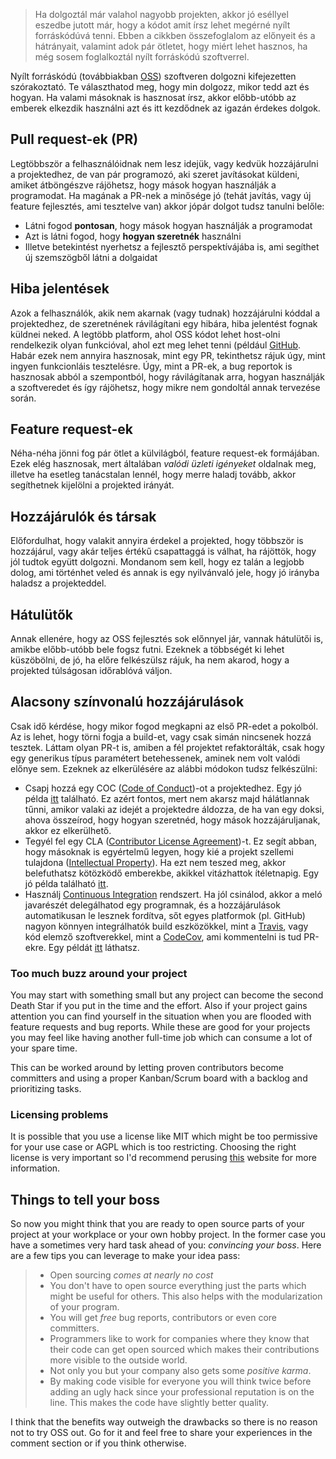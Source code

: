 > Ha dolgoztál már valahol nagyobb projekten, akkor jó eséllyel eszedbe jutott már, hogy a kódot amit írsz lehet megérné nyílt forráskódúvá tenni. Ebben a cikkben összefoglalom az előnyeit és a hátrányait, valamint adok pár ötletet, hogy miért lehet hasznos, ha még sosem foglalkoztál nyílt forráskódú szoftverrel.

Nyílt forráskódú (továbbiakban [OSS](https://en.wikipedia.org/wiki/Open-source_software)) szoftveren dolgozni kifejezetten szórakoztató. Te választhatod meg, hogy min dolgozz, mikor tedd azt és hogyan. Ha valami másoknak is hasznosat írsz, akkor előbb-utóbb az emberek elkezdik használni azt és itt kezdődnek az igazán érdekes dolgok.

## Pull request-ek (PR)
Legtöbbször a felhasználóidnak nem lesz idejük, vagy kedvük hozzájárulni a projektedhez, de van pár programozó, aki szeret javításokat küldeni, amiket átböngészve rájöhetsz, hogy mások hogyan használják a programodat. Ha magának a PR-nek a minősége jó (tehát javítás, vagy új feature fejlesztés, ami tesztelve van) akkor jópár dolgot tudsz tanulni belőle:
- Látni fogod __pontosan__, hogy mások hogyan használják a programodat
- Azt is látni fogod, hogy __hogyan szeretnék__ használni
- Illetve betekintést nyerhetsz a fejlesztő perspektívájába is, ami segíthet új szemszögből látni a dolgaidat

## Hiba jelentések
Azok a felhasználók, akik nem akarnak (vagy tudnak) hozzájárulni kóddal a projektedhez, de szeretnének rávilágítani egy hibára, hiba jelentést fognak küldnei neked. A legtöbb platform, ahol OSS kódot lehet host-olni rendelkezik olyan funkcióval, ahol ezt meg lehet tenni (például [GitHub](https://github.com/). Habár ezek nem annyira hasznosak, mint egy PR, tekinthetsz rájuk úgy, mint ingyen funkcionláis tesztelésre. Úgy, mint a PR-ek, a bug reportok is hasznosak abból a szempontból, hogy rávilágítanak arra, hogyan használják a szoftveredet és így rájöhetsz, hogy mikre nem gondoltál annak tervezése során.

## Feature request-ek
Néha-néha jönni fog pár ötlet a külvilágból, feature request-ek formájában. Ezek elég hasznosak, mert általában *valódi üzleti igényeket* oldalnak meg, illetve ha esetleg tanácstalan lennél, hogy merre haladj tovább, akkor segíthetnek kijelölni a projekted irányát.

## Hozzájárulók és társak
Előfordulhat, hogy valakit annyira érdekel a projekted, hogy többször is hozzájárul, vagy akár teljes értékű csapattaggá is válhat, ha rájöttök, hogy jól tudtok együtt dolgozni. Mondanom sem kell, hogy ez talán a legjobb dolog, ami történhet veled és annak is egy nyilvánvaló jele, hogy jó irányba haladsz a projekteddel.

## Hátulütők
Annak ellenére, hogy az OSS fejlesztés sok előnnyel jár, vannak hátulütői is, amikbe előbb-utóbb bele fogsz futni. Ezeknek a többségét ki lehet küszöbölni, de jó, ha előre felkészülsz rájuk, ha nem akarod, hogy a projekted túlságosan időrablóvá váljon.

## Alacsony színvonalú hozzájárulások

Csak idő kérdése, hogy mikor fogod megkapni az első PR-edet a pokolból. Az is lehet, hogy törni fogja a build-et, vagy csak simán nincsenek hozzá tesztek. Láttam olyan PR-t is, amiben a fél projektet refaktorálták, csak hogy egy generikus típus paramétert betehessenek, aminek nem volt valódi előnye sem. Ezeknek az elkerülésére az alábbi módokon tudsz felkészülni:

- Csapj hozzá egy COC ([Code of Conduct](https://en.wikipedia.org/wiki/Code_of_conduct))-ot a projektedhez. Egy jó példa [itt](http://contributor-covenant.org/version/1/1/0/) található. Ez azért fontos, mert nem akarsz majd hálátlannak tűnni, amikor valaki az idejét a projektedre áldozza, de ha van egy doksi, ahova összeírod, hogy hogyan szeretnéd, hogy mások hozzájáruljanak, akkor ez elkerülhető.
- Tegyél fel egy CLA ([Contributor License Agreement](https://en.wikipedia.org/wiki/Contributor_License_Agreement))-t. Ez segít abban, hogy másoknak is egyértelmű legyen, hogy kié a projekt szellemi tulajdona ([Intellectual Property](https://en.wikipedia.org/wiki/Intellectual_property)). Ha ezt nem teszed meg, akkor belefuthatsz kötözködő emberekbe, akikkel vitázhattok ítéletnapig. Egy jó példa található [itt](https://github.com/ReactiveX/RxJava/blob/2.x/CONTRIBUTING.md).
- Használj [Continuous Integration](https://en.wikipedia.org/wiki/Continuous_integration) rendszert. Ha jól csinálod, akkor a meló javarészét delegálhatod egy programnak, és a hozzájárulások automatikusan le lesznek fordítva, sőt egyes platformok (pl. GitHub) nagyon könnyen integrálhatók build eszközökkel, mint a [Travis](https://travis-ci.org/), vagy kód elemző szoftverekkel, mint a [CodeCov](https://codecov.io/), ami kommentelni is tud PR-ekre. Egy példát [itt](https://github.com/Hexworks/hexameter/pull/24) láthatsz.

### Too much buzz around your project

You may start with something small but any project can become the second Death Star if you put in the time and the effort. Also if your project gains attention you can find yourself in the situation when you are flooded with feature requests and bug reports. While these are good for your projects you may feel like having another full-time job which can consume a lot of your spare time.

This can be worked around by letting proven contributors become committers and using a proper Kanban/Scrum board with a backlog and prioritizing tasks.

### Licensing problems

It is possible that you use a license like MIT which might be too permissive for your use case or AGPL which is too restricting. Choosing the right license is very important so I'd recommend perusing [this](https://choosealicense.com/) website for more information.

## Things to tell your boss

So now you might think that you are ready to open source parts of your project at your workplace or your own hobby project. In the former case you have a sometimes very hard task ahead of you: *convincing your boss*. Here are a few tips you can leverage to make your idea pass:

> - Open sourcing *comes at nearly no cost*
> - You don't have to open source everything just the parts which might be useful for others. This also helps with the modularization of your program.
> - You will get *free* bug reports, contributors or even core committers.
> - Programmers like to work for companies where they know that their code can get open sourced which makes their contributions more visible to the outside world.
> - Not only you but your company also gets some *positive karma*.
> - By making code visible for everyone you will think twice before adding an ugly hack since your professional reputation is on the line. This makes the code have slightly better quality.

I think that the benefits way outweigh the drawbacks so there is no reason not to try OSS out. Go for it and feel free to share your experiences in the comment section or if you think otherwise.





